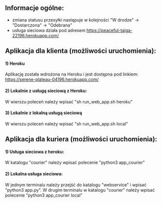 ## Informacje ogólne:
- zmiana statusu przesyłki następuje w kolejności "W drodze" -> "Dostarczona" -> "Odebrana"
- usługa sieciowa działa pod adresem https://peaceful-taiga-22196.herokuapp.com/


## Aplikacja dla klienta (możliwości uruchomienia):
#### 1) Heroku
Aplikację została wdrożona na Heroku i jest dostępna pod linkiem:
https://serene-plateau-04196.herokuapp.com/

#### 2) Lokalnie z usługą sieciową z Heroku:
W wierszu poleceń należy wpisać "sh run_web_app.sh heroku"

#### 3) Lokalnie z lokalną usługą sieciową
W wierszu poleceń należy wpisać "sh run_web_app.sh local"

## Aplikacja dla kuriera (możliwości uruchomienia):

#### 1) Usługa sieciowa z heroku:
W katalogu "courier" należy wpisać polecenie "python3 app_courier"

#### 2) Lokalna usługa sieciowa:
W jednym terminalu należy przejść do katalogu "webservice" i wpisać "python3 app.py".
W drugim terminalu w katalogu "courier" należy wpisać polecenie "python3 app_courier local"

